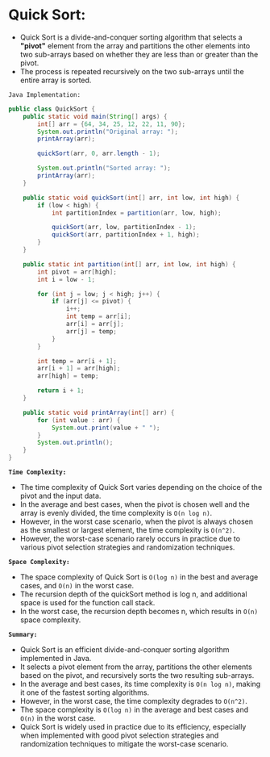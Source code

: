 

# Quick Sort:

-   Quick Sort is a divide-and-conquer sorting algorithm that selects a **"pivot"** element from the array and partitions the other elements into two sub-arrays based on whether they are less than or greater than the pivot. 
-   The process is repeated recursively on the two sub-arrays until the entire array is sorted.

`Java Implementation:`

```java
public class QuickSort {
    public static void main(String[] args) {
        int[] arr = {64, 34, 25, 12, 22, 11, 90};
        System.out.println("Original array: ");
        printArray(arr);

        quickSort(arr, 0, arr.length - 1);

        System.out.println("Sorted array: ");
        printArray(arr);
    }

    public static void quickSort(int[] arr, int low, int high) {
        if (low < high) {
            int partitionIndex = partition(arr, low, high);

            quickSort(arr, low, partitionIndex - 1);
            quickSort(arr, partitionIndex + 1, high);
        }
    }

    public static int partition(int[] arr, int low, int high) {
        int pivot = arr[high];
        int i = low - 1;

        for (int j = low; j < high; j++) {
            if (arr[j] <= pivot) {
                i++;
                int temp = arr[i];
                arr[i] = arr[j];
                arr[j] = temp;
            }
        }

        int temp = arr[i + 1];
        arr[i + 1] = arr[high];
        arr[high] = temp;

        return i + 1;
    }

    public static void printArray(int[] arr) {
        for (int value : arr) {
            System.out.print(value + " ");
        }
        System.out.println();
    }
}
```

**`Time Complexity:`**

-   The time complexity of Quick Sort varies depending on the choice of the pivot and the input data. 
-   In the average and best cases, when the pivot is chosen well and the array is evenly divided, the time complexity is `O(n log n)`. 
-   However, in the worst case scenario, when the pivot is always chosen as the smallest or largest element, the time complexity is `O(n^2)`. 
-   However, the worst-case scenario rarely occurs in practice due to various pivot selection strategies and randomization techniques.

**`Space Complexity:`**

-   The space complexity of Quick Sort is `O(log n)` in the best and average cases, and `O(n)` in the worst case. 
-   The recursion depth of the quickSort method is log n, and additional space is used for the function call stack. 
-   In the worst case, the recursion depth becomes n, which results in `O(n)` space complexity.

**`Summary:`**

-   Quick Sort is an efficient divide-and-conquer sorting algorithm implemented in Java. 
-   It selects a pivot element from the array, partitions the other elements based on the pivot, and recursively sorts the two resulting sub-arrays. 
-   In the average and best cases, its time complexity is `O(n log n)`, making it one of the fastest sorting algorithms. 
-   However, in the worst case, the time complexity degrades to `O(n^2)`. 
-   The space complexity is `O(log n)` in the average and best cases and `O(n)` in the worst case. 
-   Quick Sort is widely used in practice due to its efficiency, especially when implemented with good pivot selection strategies and randomization techniques to mitigate the worst-case scenario.